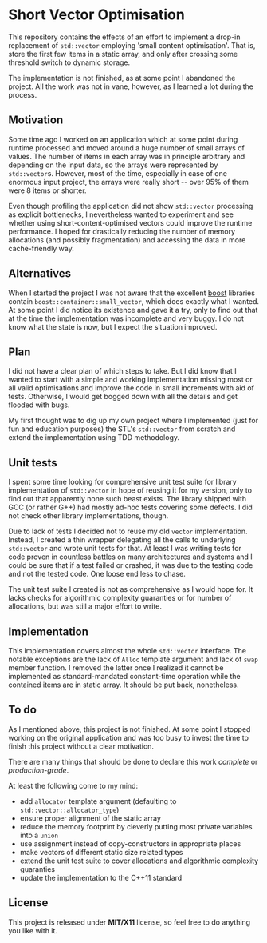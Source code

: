 # Short Vector Optimisation #

This repository contains the effects of an effort to implement a drop-in replacement of `std::vector` employing 'small content optimisation'. That is, store the first few items in a static array, and only after crossing some threshold switch to dynamic storage.

The implementation is not finished, as at some point I abandoned the project. All the work was not in vane, however, as I learned a lot during the process.

## Motivation ##

Some time ago I worked on an application which at some point during runtime processed and moved around a huge number of small arrays of values. The number of items in each array was in principle arbitrary and depending on the input data, so the arrays were represented by `std::vector`s. However, most of the time, especially in case of one enormous input project, the arrays were really short -- over 95% of them were 8 items or shorter.

Even though profiling the application did not show `std::vector` processing as explicit bottlenecks, I nevertheless wanted to experiment and see whether using short-content-optimised vectors could improve the runtime performance. I hoped for drastically reducing the number of memory allocations (and possibly fragmentation) and accessing the data in more cache-friendly way.

## Alternatives ##

When I started the project I was not aware that the excellent [boost](http://www.boost.org) libraries contain `boost::container::small_vector`, which does exactly what I wanted. At some point I did notice its existence and gave it a try, only to find out that at the time the implementation was incomplete and very buggy. I do not know what the state is now, but I expect the situation improved.

## Plan ##

I did not have a clear plan of which steps to take. But I did know that I wanted to start with a simple and working implementation missing most or all valid optimisations and improve the code in small increments with aid of tests. Otherwise, I would get bogged down with all the details and get flooded with bugs.

My first thought was to dig up my own project where I implemented (just for fun and education purposes) the STL's `std::vector` from scratch and extend the implementation using TDD methodology.

## Unit tests ##

I spent some time looking for comprehensive unit test suite for library implementation of `std::vector` in hope of reusing it for my version, only to find out that apparently none such beast exists. The library shipped with GCC (or rather G++) had mostly ad-hoc tests covering some defects. I did not check other library implementations, though.

Due to lack of tests I decided not to reuse my old `vector` implementation. Instead, I created a thin wrapper delegating all the calls to underlying `std::vector` and wrote unit tests for that. At least I was writing tests for code proven in countless battles on many architectures and systems and I could be sure that if a test failed or crashed, it was due to the testing code and not the tested code. One loose end less to chase.

The unit test suite I created is not as comprehensive as I would hope for. It lacks checks for algorithmic complexity guaranties or for number of allocations, but was still a major effort to write.

## Implementation ##

This implementation covers almost the whole `std::vector` interface. The notable exceptions are the lack of `Alloc` template argument and lack of `swap` member function. I removed the latter once I realized it cannot be implemented as standard-mandated constant-time operation while the contained items are in static array. It should be put back, nonetheless.

## To do ##

As I mentioned above, this project is not finished. At some point I stopped working on the original application and was too busy to invest the time to finish this project without a clear motivation.

There are many things that should be done to declare this work *complete* or *production-grade*.

At least the following come to my mind:

 - add `allocator` template argument (defaulting to `std::vector::allocator_type`)
 - ensure proper alignment of the static array
 - reduce the memory footprint by cleverly putting most private variables into a `union`
 - use assignment instead of copy-constructors in appropriate places
 - make vectors of different static size related types
 - extend the unit test suite to cover allocations and algorithmic complexity guaranties
 - update the implementation to the C++11 standard

## License ##

This project is released under **MIT/X11** license, so feel free to do anything you like with it.

